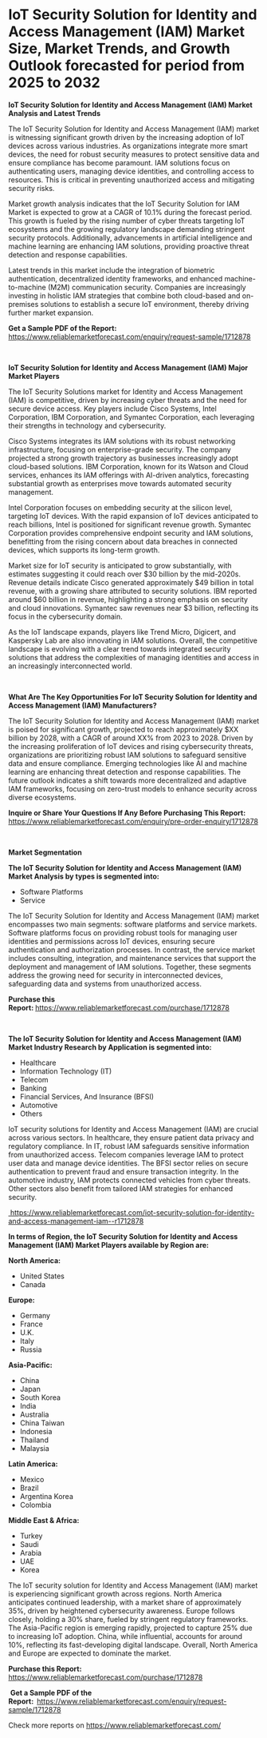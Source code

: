 <p><h1>IoT Security Solution for Identity and Access Management (IAM) Market Size, Market Trends, and Growth Outlook forecasted for period from 2025 to 2032</h1></p><p><strong>IoT Security Solution for Identity and Access Management (IAM) Market Analysis and Latest Trends</strong></p>
<p><p>The IoT Security Solution for Identity and Access Management (IAM) market is witnessing significant growth driven by the increasing adoption of IoT devices across various industries. As organizations integrate more smart devices, the need for robust security measures to protect sensitive data and ensure compliance has become paramount. IAM solutions focus on authenticating users, managing device identities, and controlling access to resources. This is critical in preventing unauthorized access and mitigating security risks.</p><p>Market growth analysis indicates that the IoT Security Solution for IAM Market is expected to grow at a CAGR of 10.1% during the forecast period. This growth is fueled by the rising number of cyber threats targeting IoT ecosystems and the growing regulatory landscape demanding stringent security protocols. Additionally, advancements in artificial intelligence and machine learning are enhancing IAM solutions, providing proactive threat detection and response capabilities.</p><p>Latest trends in this market include the integration of biometric authentication, decentralized identity frameworks, and enhanced machine-to-machine (M2M) communication security. Companies are increasingly investing in holistic IAM strategies that combine both cloud-based and on-premises solutions to establish a secure IoT environment, thereby driving further market expansion.</p></p>
<p><strong>Get a Sample PDF of the Report:&nbsp;</strong> <a href="https://www.reliablemarketforecast.com/enquiry/request-sample/1712878?utm_campaign=1110&utm_medium=2&utm_source=Github&utm_content=ia&utm_term=11012025&utm_id=iot-security-solution-for-identity-and-access-management-iam">https://www.reliablemarketforecast.com/enquiry/request-sample/1712878</a></p>
<p>&nbsp;</p>
<p><strong>IoT Security Solution for Identity and Access Management (IAM) Major Market Players</strong></p>
<p><p>The IoT Security Solutions market for Identity and Access Management (IAM) is competitive, driven by increasing cyber threats and the need for secure device access. Key players include Cisco Systems, Intel Corporation, IBM Corporation, and Symantec Corporation, each leveraging their strengths in technology and cybersecurity.</p><p>Cisco Systems integrates its IAM solutions with its robust networking infrastructure, focusing on enterprise-grade security. The company projected a strong growth trajectory as businesses increasingly adopt cloud-based solutions. IBM Corporation, known for its Watson and Cloud services, enhances its IAM offerings with AI-driven analytics, forecasting substantial growth as enterprises move towards automated security management.</p><p>Intel Corporation focuses on embedding security at the silicon level, targeting IoT devices. With the rapid expansion of IoT devices anticipated to reach billions, Intel is positioned for significant revenue growth. Symantec Corporation provides comprehensive endpoint security and IAM solutions, benefitting from the rising concern about data breaches in connected devices, which supports its long-term growth.</p><p>Market size for IoT security is anticipated to grow substantially, with estimates suggesting it could reach over $30 billion by the mid-2020s. Revenue details indicate Cisco generated approximately $49 billion in total revenue, with a growing share attributed to security solutions. IBM reported around $60 billion in revenue, highlighting a strong emphasis on security and cloud innovations. Symantec saw revenues near $3 billion, reflecting its focus in the cybersecurity domain.</p><p>As the IoT landscape expands, players like Trend Micro, Digicert, and Kaspersky Lab are also innovating in IAM solutions. Overall, the competitive landscape is evolving with a clear trend towards integrated security solutions that address the complexities of managing identities and access in an increasingly interconnected world.</p></p>
<p>&nbsp;</p>
<p><strong>What Are The Key Opportunities For IoT Security Solution for Identity and Access Management (IAM) Manufacturers?</strong></p>
<p><p>The IoT Security Solution for Identity and Access Management (IAM) market is poised for significant growth, projected to reach approximately $XX billion by 2028, with a CAGR of around XX% from 2023 to 2028. Driven by the increasing proliferation of IoT devices and rising cybersecurity threats, organizations are prioritizing robust IAM solutions to safeguard sensitive data and ensure compliance. Emerging technologies like AI and machine learning are enhancing threat detection and response capabilities. The future outlook indicates a shift towards more decentralized and adaptive IAM frameworks, focusing on zero-trust models to enhance security across diverse ecosystems.</p></p>
<p><strong>Inquire or Share Your Questions If Any Before Purchasing This Report:</strong> <a href="https://www.reliablemarketforecast.com/enquiry/pre-order-enquiry/1712878?utm_campaign=1110&utm_medium=2&utm_source=Github&utm_content=ia&utm_term=11012025&utm_id=iot-security-solution-for-identity-and-access-management-iam">https://www.reliablemarketforecast.com/enquiry/pre-order-enquiry/1712878</a></p>
<p>&nbsp;</p>
<p><strong>Market Segmentation</strong></p>
<p><strong>The IoT Security Solution for Identity and Access Management (IAM) Market Analysis by types is segmented into:</strong></p>
<p><ul><li>Software Platforms</li><li>Service</li></ul></p>
<p><p>The IoT Security Solution for Identity and Access Management (IAM) market encompasses two main segments: software platforms and service markets. Software platforms focus on providing robust tools for managing user identities and permissions across IoT devices, ensuring secure authentication and authorization processes. In contrast, the service market includes consulting, integration, and maintenance services that support the deployment and management of IAM solutions. Together, these segments address the growing need for security in interconnected devices, safeguarding data and systems from unauthorized access.</p></p>
<p><strong>Purchase this Report:&nbsp;</strong><a href="https://www.reliablemarketforecast.com/purchase/1712878?utm_campaign=1110&utm_medium=2&utm_source=Github&utm_content=ia&utm_term=11012025&utm_id=iot-security-solution-for-identity-and-access-management-iam">https://www.reliablemarketforecast.com/purchase/1712878</a></p>
<p>&nbsp;</p>
<p><strong>The IoT Security Solution for Identity and Access Management (IAM) Market Industry Research by Application is segmented into:</strong></p>
<p><ul><li>Healthcare</li><li>Information Technology (IT)</li><li>Telecom</li><li>Banking</li><li>Financial Services, And Insurance (BFSI)</li><li>Automotive</li><li>Others</li></ul></p>
<p><p>IoT security solutions for Identity and Access Management (IAM) are crucial across various sectors. In healthcare, they ensure patient data privacy and regulatory compliance. In IT, robust IAM safeguards sensitive information from unauthorized access. Telecom companies leverage IAM to protect user data and manage device identities. The BFSI sector relies on secure authentication to prevent fraud and ensure transaction integrity. In the automotive industry, IAM protects connected vehicles from cyber threats. Other sectors also benefit from tailored IAM strategies for enhanced security.</p></p>
<p><a href="https://www.reliablemarketforecast.com/iot-security-solution-for-identity-and-access-management-iam--r1712878?utm_campaign=1110&utm_medium=2&utm_source=Github&utm_content=ia&utm_term=11012025&utm_id=iot-security-solution-for-identity-and-access-management-iam">&nbsp;https://www.reliablemarketforecast.com/iot-security-solution-for-identity-and-access-management-iam--r1712878</a></p>
<p><strong>In terms of Region, the IoT Security Solution for Identity and Access Management (IAM) Market Players available by Region are:</strong></p>
<p>
    <p> <strong> North America: </strong>
        <ul>
            <li>United States</li>
            <li>Canada</li>
        </ul>
        </p> 
    <p> <strong> Europe: </strong>
        <ul>
            <li>Germany</li>
            <li>France</li>
            <li>U.K.</li>
            <li>Italy</li>
            <li>Russia</li>
        </ul>
        </p> 
    <p> <strong> Asia-Pacific: </strong>
        <ul>
            <li>China</li>
            <li>Japan</li>
            <li>South Korea</li>
            <li>India</li>
            <li>Australia</li>
            <li>China Taiwan</li>
            <li>Indonesia</li>
            <li>Thailand</li>
            <li>Malaysia</li>
        </ul>
        </p> 
    <p> <strong> Latin America: </strong>
        <ul>
            <li>Mexico</li>
            <li>Brazil</li>
            <li>Argentina Korea</li>
            <li>Colombia</li>
        </ul>
        </p> 
    <p> <strong> Middle East & Africa: </strong>
        <ul>
            <li>Turkey</li>
            <li>Saudi</li>
            <li>Arabia</li>
            <li>UAE</li>
            <li>Korea</li>
        </ul>
    </p>
    </p>
<p><p>The IoT security solution for Identity and Access Management (IAM) market is experiencing significant growth across regions. North America anticipates continued leadership, with a market share of approximately 35%, driven by heightened cybersecurity awareness. Europe follows closely, holding a 30% share, fueled by stringent regulatory frameworks. The Asia-Pacific region is emerging rapidly, projected to capture 25% due to increasing IoT adoption. China, while influential, accounts for around 10%, reflecting its fast-developing digital landscape. Overall, North America and Europe are expected to dominate the market.</p></p>
<p><strong>Purchase this Report: </strong><a href="https://www.reliablemarketforecast.com/purchase/1712878?utm_campaign=1110&utm_medium=2&utm_source=Github&utm_content=ia&utm_term=11012025&utm_id=iot-security-solution-for-identity-and-access-management-iam">https://www.reliablemarketforecast.com/purchase/1712878</a></p>
<p>&nbsp;<strong>Get a Sample PDF of the Report:&nbsp;&nbsp;</strong><a href="https://www.reliablemarketforecast.com/enquiry/request-sample/1712878?utm_campaign=1110&utm_medium=2&utm_source=Github&utm_content=ia&utm_term=11012025&utm_id=iot-security-solution-for-identity-and-access-management-iam">https://www.reliablemarketforecast.com/enquiry/request-sample/1712878</a></p>
<p><strong></strong></p>
<p>Check more reports on <a href="https://www.reliablemarketforecast.com/?utm_campaign=1110&utm_medium=2&utm_source=Github&utm_content=ia&utm_term=11012025&utm_id=iot-security-solution-for-identity-and-access-management-iam">https://www.reliablemarketforecast.com/</a></p>